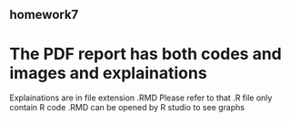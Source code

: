 ## homework7
# The PDF report has both codes and images and explainations
Explainations are in file extension .RMD Please refer to that
.R file only contain R code
.RMD can be opened by R studio to see graphs
